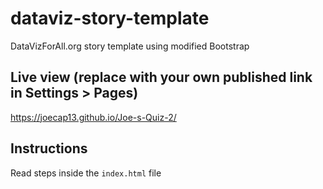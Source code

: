 # dataviz-story-template
DataVizForAll.org story template using modified Bootstrap

## Live view (replace with your own published link in Settings > Pages)
https://joecap13.github.io/Joe-s-Quiz-2/

## Instructions
Read steps inside the `index.html` file
